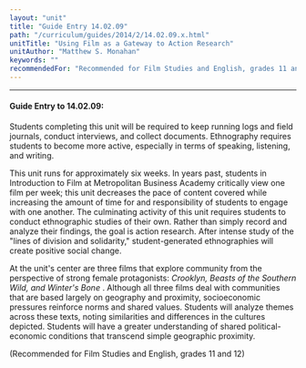```yaml
---
layout: "unit"
title: "Guide Entry 14.02.09"
path: "/curriculum/guides/2014/2/14.02.09.x.html"
unitTitle: "Using Film as a Gateway to Action Research"
unitAuthor: "Matthew S. Monahan"
keywords: ""
recommendedFor: "Recommended for Film Studies and English, grades 11 and 12"
---
```

<body>
<hr/>
 <h4>
  Guide Entry to 14.02.09:
 </h4>
 <p>
  Students completing this unit will be required to keep running logs and field journals, conduct interviews, and collect documents. Ethnography requires students to become more active, especially in terms of speaking, listening, and writing.
 </p>
<p>
  This unit runs for approximately six weeks. In years past, students in Introduction to Film at Metropolitan Business Academy critically view one film per week; this unit decreases the pace of content covered while increasing the amount of time for and responsibility of students to engage with one another. The culminating activity of this unit requires students to conduct ethnographic studies of their own. Rather than simply record and analyze their findings, the goal is action research.  After intense study of the "lines of division and solidarity," student-generated ethnographies will create positive social change.
 </p>
<p>
  At the unit's center are three films that explore community from the perspective of strong female protagonists:
  <i>
   Crooklyn, Beasts of the Southern Wild, and Winter's Bone
  </i>
  . Although all three films deal with communities that are based largely on geography and proximity, socioeconomic pressures reinforce norms and shared values. Students will analyze themes across these texts, noting similarities and differences in the cultures depicted. Students will have a greater understanding of shared political-economic conditions that transcend simple geographic proximity.
 </p>
<p>
  (Recommended for Film Studies and English, grades 11 and 12)
  <b>
  </b>
 </p>



</body>